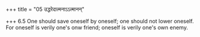 +++
title = "05 उद्धरेदात्मनाऽऽत्मानन्"

+++
6.5 One should save oneself by oneself; one should not lower oneself.
For oneself is verily one's onw friend; oneself is verily one's own
enemy.
